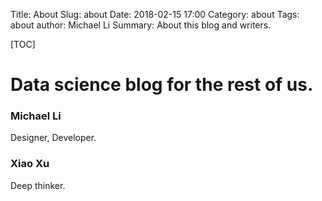 Title: About
Slug: about
Date: 2018-02-15 17:00
Category: about
Tags: about
author: Michael Li
Summary: About this blog and writers.

[TOC]


# Data science blog for the rest of us.

### Michael Li
Designer, Developer.


### Xiao Xu
Deep thinker.
